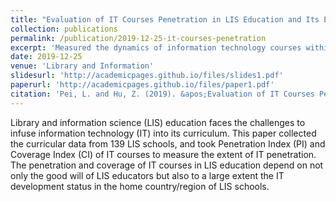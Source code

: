 ```yaml
---
title: "Evaluation of IT Courses Penetration in LIS Education and Its Enlightenments to Curriculum"
collection: publications
permalink: /publication/2019-12-25-it-courses-penetration
excerpt: 'Measured the dynamics of information technology courses within global library and information science curriculum.'
date: 2019-12-25
venue: 'Library and Information'
slidesurl: 'http://academicpages.github.io/files/slides1.pdf'
paperurl: 'http://academicpages.github.io/files/paper1.pdf'
citation: 'Pei, L. and Hu, Z. (2019). &apos;Evaluation of IT Courses Penetration in LIS Education and Its Enlightenments to Curriculum&apos;, <i>Library and Information</i>, 38(6), pp. 52–58 [in Chinese]. doi: 10.11968/tsyqb.1003-6938.2019097.'
---
```


Library and information science (LIS) education faces the challenges to infuse information technology (IT) into its curriculum. This paper collected the curricular data from 139 LIS schools, and took Penetration Index (PI) and Coverage Index (CI) of IT courses to measure the extent of IT penetration. The penetration and coverage of IT courses in LIS education depend on not only the good will of LIS educators but also to a large extent the IT development status in the home country/region of LIS schools.
